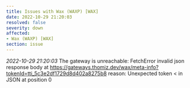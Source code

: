 ```yaml
---
title: Issues with Wax (WAXP) [WAX]
date: 2022-10-29 21:20:03
resolved: false
severity: down
affected:
- Wax (WAXP) [WAX]
section: issue
---
```


*2022-10-29 21:20:03* The gateway is unreachable: FetchError invalid json response body at https://gateways.thomiz.dev/wax/meta-info?tokenId=tti_5c3e2df1729d8d402a8275b8 reason: Unexpected token < in JSON at position 0